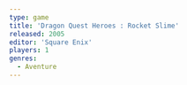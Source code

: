 ```yaml
---
type: game
title: 'Dragon Quest Heroes : Rocket Slime'
released: 2005
editor: 'Square Enix'
players: 1
genres:
  - Aventure
---
```

